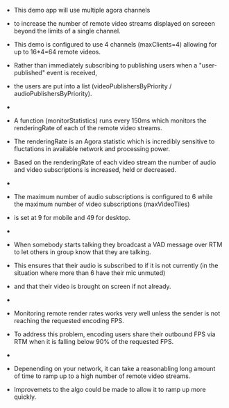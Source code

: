  * This demo app will use multiple agora channels 
 * to increase the number of remote video streams displayed on screeen beyond the limits of a single channel.
 
 * This demo is configured to use 4 channels (maxClients=4) allowing for up to 16*4=64 remote videos.

 * Rather than immediately subscribing to publishing users when a "user-published" event is received,
 * the users are put into a list (videoPublishersByPriority / audioPublishersByPriority).
 * 
 * A function (monitorStatistics) runs every 150ms which monitors the renderingRate of each of the remote video streams.
 * The renderingRate is an Agora statistic which is incredibly sensitive to fluctations in available network and processing power.
 * Based on the renderingRate of each video stream the number of audio and video subscriptions is increased, held or decreased.
 * 
 * The maximum number of audio subscriptions is configured to 6 while the maximum number of video subscriptions (maxVideoTiles) 
 * is set at 9 for mobile and 49 for desktop.
 * 
 * When somebody starts talking they broadcast a VAD message over RTM to let others in group know that they are talking. 
 * This ensures that their audio is subscribed to if it is not currently (in the situation where more than 6 have their mic unmuted)
 * and that their video is brought on screen if not already.
 * 
 * Monitoring remote render rates works very well unless the sender is not reaching the requested encoding FPS.
 * To address this problem, encoding users share their outbound FPS via RTM when it is falling below 90% of the requested FPS.
 * 
 * Depenending on your network, it can take a reasonabling long amount of time to ramp up to a high number of remote video streams. 
 * Improvemets to the algo could be made to allow it to ramp up more quickly. 
